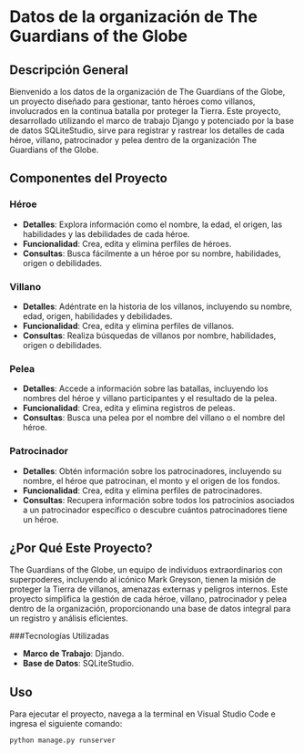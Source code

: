 #  Datos de la organización de The Guardians of the Globe

## Descripción General

Bienvenido a los datos de la organización de The Guardians of the Globe, un proyecto diseñado para gestionar, tanto héroes como villanos, involucrados en la continua batalla por proteger la Tierra. Este proyecto, desarrollado utilizando el marco de trabajo Django y potenciado por la base de datos SQLiteStudio, sirve para registrar y rastrear los detalles de cada héroe, villano, patrocinador y pelea dentro de la organización The Guardians of the Globe.

## Componentes del Proyecto

### Héroe

- **Detalles**: Explora información como el nombre, la edad, el origen, las habilidades y las debilidades de cada héroe.
- **Funcionalidad**: Crea, edita y elimina perfiles de héroes.
- **Consultas**: Busca fácilmente a un héroe por su nombre, habilidades, origen o debilidades.

### Villano

- **Detalles**: Adéntrate en la historia de los villanos, incluyendo su nombre, edad, origen, habilidades y debilidades.
- **Funcionalidad**: Crea, edita y elimina perfiles de villanos.
- **Consultas**: Realiza búsquedas de villanos por nombre, habilidades, origen o debilidades.

### Pelea

- **Detalles**: Accede a información sobre las batallas, incluyendo los nombres del héroe y villano participantes y el resultado de la pelea.
- **Funcionalidad**: Crea, edita y elimina registros de peleas.
- **Consultas**: Busca una pelea por el nombre del villano o el nombre del héroe.

### Patrocinador

- **Detalles**: Obtén información sobre los patrocinadores, incluyendo su nombre, el héroe que patrocinan, el monto y el origen de los fondos.
- **Funcionalidad**: Crea, edita y elimina perfiles de patrocinadores.
- **Consultas**: Recupera información sobre todos los patrocinios asociados a un patrocinador específico o descubre cuántos patrocinadores tiene un héroe.

## ¿Por Qué Este Proyecto?

The Guardians of the Globe, un equipo de individuos extraordinarios con superpoderes, incluyendo al icónico Mark Greyson, tienen la misión de proteger la Tierra de villanos, amenazas externas y peligros internos. Este proyecto simplifica la gestión de cada héroe, villano, patrocinador y pelea dentro de la organización, proporcionando una base de datos integral para un registro y análisis eficientes.

###Tecnologías Utilizadas

- **Marco de Trabajo**: Djando.
- **Base de Datos**: SQLiteStudio.

## Uso

Para ejecutar el proyecto, navega a la terminal en Visual Studio Code e ingresa el siguiente comando:

```bash
python manage.py runserver
